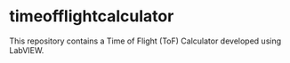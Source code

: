 # timeofflightcalculator
This repository contains a Time of Flight (ToF) Calculator developed using LabVIEW.
